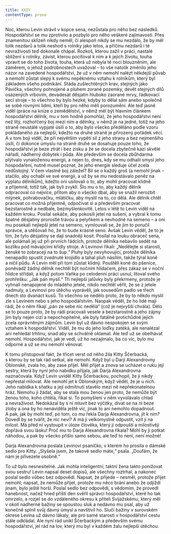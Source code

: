 ```yaml
---
title: XXIV
contentType: prose
---
```


<section>

Noc, kterou Levin strávil v kopce sena, nezůstala pro něho bez následků. Hospodářství se mu zprotivilo a pozbylo pro něho veškeré zajímavosti. Přes znamenitou sklizeň nikdy neměl, či alespoň nikdy se mu nezdálo, že by měl tolik nezdarů a tolik neshod s rolníky jako letos, a příčinu nezdarů i té nevraživosti teď dokonale chápal. Rozkoš, kterou zažil v práci, nastalé sblížení s rolníky, závist, kterou pociťoval k nim a k jejich životu, touha vpravit se do toho života, touha, která už nebyla té noci blouzněním, ale záměrem, o jehož podrobnostech uvažoval – to vše natolik změnilo jeho názor na zavedené hospodářství, že už v něm nemohl nalézt někdejší půvab a nemohl zůstat slepý k svému nepěknému vztahu k rolníkům, který byl základem všeho podnikání. Stáda zušlechtěných krav, stejných jako Pávička, všechny pohnojené a pluhem zorané pozemky, devět stejných dílů osázených vrbovím, devadesát děsjatin hluboko zaorané mrvy, řádkovací secí stroje – to všechno by bylo hezké, kdyby to dělal sám anebo společně se sobě rovnými lidmi, kteří by pro něho měli porozumění. Ale teď jasně viděl (práce na knize o zemědělství, v němž měl být hlavním článkem hospodářství dělník, mu v tom hodně pomohla), že jeho hospodářství není než lítý, rozhořčený boj mezi ním a dělníky, v němž je na jedné, totiž na jeho straně neustálé vypjaté úsilí o to, aby bylo všecko předěláno podle vzoru pokládaného za nejlepší, kdežto na druhé straně je přirozený pořádek věcí. A v tom boji viděl, že při největším vypětí sil z jeho strany a bez nejmenšího úsilí, či dokonce úmyslu na straně druhé se dosahuje pouze toho, že hospodářství je beze ztrát i bez zisku a že se docela zbytečně kazí skvělé nářadí, nádherný dobytek i půda. Ale především se docela zbůhdarma plýtvalo vynaloženou energií, a nejen to, dnes, kdy se mu odhalil smysl jeho hospodaření, nutně musel poznat, že jeho energie sleduje účel zcela nedůstojný. V čem vlastně boj záležel? Bil se o každý groš (a nemohl jinak – stačilo, aby ochabl ve své energii, a už by se mu nedostávalo peněz na výplatu dělníkům), kdežto oni usilovali o to, aby mohli pracovat klidně a příjemně, totiž tak, jak byli zvyklí. Šlo mu o to, aby každý dělník odpracoval co nejvíce, přitom aby o všecko dbal, aby se snažil nerozbít mlýnek, pohrabovačku, mlátičku, aby myslil na to, co dělá. Ale dělník chtěl pracovat co možná příjemně, odpočívat si a především pracovat bezstarostně a nedbale, bezmyšlenkovitě. Letos v létě to Levin viděl na každém kroku. Posílal sekáče, aby pokosili jetel na sušení, a vybral k tomu špatné děsjatiny prorostlé trávou a pelyňkem a nevhodné na semeno – a oni mu posekali nejlepší jetel na semeno, vymlouvali se, že jim to poručil správce, a utěšovali ho, že to bude krásné seno. Avšak Levin věděl, že to je tím, že tyto děsjatiny se dají snadněji kosit. Posílal na louku obraceč sena, ale polámali jej už při prvních řádcích, protože dělníka nebavilo sedět na kozlíku pod mávajícími křídly stroje. A Levinovi říkali: „Nedělejte si starosti, ženské to zobracejí na to šup.“ Pluhy byly nevyhovující, protože dělníka nenapadlo spustit zvednuté krojidlo a tahal pluh násilím, takže týral koně a ničil půdu. A Levin měl při tom zůstat klidný. Pouštěli koně do pšenice, poněvadž žádný dělník nechtěl být nočním hlídačem, přes zákaz se v noční hlídce střídali, a když potom Vaňka po celodenní práci usnul, litoval svého prohřešku: „Jak pán myslí.“ Tři nejlepší jalůvky byly překrmeny, protože je vyhnali nenapojené do mladého jetele, nikdo nechtěl věřit, že se z jetele nadmuly, a Levinovi pro útěchu vyprávěli, jak sousedům padlo ve třech dnech sto dvanáct kusů. To všechno se nedělo proto, že by to někdo myslil zle s Levinem nebo s jeho hospodářstvím. Naopak věděl, že ho lidé mají rádi, že o něm říkají „pán ze sebe nic nedělá“ (což je nejvyšší chvála). Dělo se to pouze proto, že by rádi pracovali vesele a bezstarostně a jeho zájmy jim byly nejen cizí a nepochopitelné, ale byly fatálně protichůdné jejich zcela oprávněným zájmům. Levin byl už dávno nespokojen se svým vztahem k hospodářství. Viděl, že mu do jeho loďky zatéká, ale nenalézal ani nehledal trhlinu, snad aby se schválně oklamal. Ale teď už se obelhávat nemohl. Hospodářství, jak je vedl, už ho nezajímalo, ba co víc, bylo mu odporné a už se mu nemohl věnovat.

K tomu přistupoval fakt, že třicet verst od něho žila Kitty Ščerbacká, s kterou by se tak rád setkal, ale nemohl. Když byl u Darji Alexandrovny Oblonské, zvala ho, aby zase přijel. Měl přijet a znova se ucházet o ruku její sestry, která by nyní jeho nabídku přijala, jak Darja Alexandrovna naznačovala. Když Levin uviděl Kitty Ščerbackou, pochopil, že ji nikdy nepřestal milovat. Ale nemohl jet k Oblonským, když věděl, že je u nich. Jeho nabídka k sňatku a její odmítnutí stavělo mezi ně nepřekonatelnou hráz. Nemohu ji žádat, aby se stala mou ženou jen proto, že nemůže být ženou toho, koho chtěla, říkal si. To pomyšlení v něm vyvolávalo chlad a nevraživost. Nedokázal by s ní mluvit bez výčitky, dívat se na ni beze zloby a ona by ho nenáviděla ještě víc, jinak to ani nemohlo dopadnout. A pak, jak by mohl teď, po tom, co mu řekla Darja Alexandrovna, jít k nim? Dovedl by se tvářit, že nic neví? A má ji velkomyslně odpustit, vzít ji na milost. Má před ní vystoupit v úloze člověka, který jí odpouští a milostivěji dopřává svou lásku! Proč mu to Darja Alexandrovna říkala? Mohl by ji potkat náhodou, a pak by všecko přišlo samo sebou, ale teď to není, není možné!

Darja Alexandrovna poslala Levinovi psaníčko, v kterém ho prosila o dámské sedlo pro Kitty. „Slyšela jsem, že takové sedlo máte,“ psala. „Doufám, že nám je přivezete osobně.“

To už bylo nesnesitelné. Jak mohla inteligentní, taktní žena takto ponižovat svou sestru! Levin napsal deset dopisů, ale všechny roztrhal, a nakonec poslal sedlo vůbec bez odpovědi. Napsat, že přijede – nesměl, protože přijet nemohl; napsat, že nemůže přijet, protože mu něco brání anebo že odjíždí jinam, bylo ještě horší. Poslal sedlo bez odpovědi, s vědomím, že provedl hanebnost, načež hned příští den svěřil správci hospodářství, které ho tak omrzelo, a rozjel se do vzdáleného okresu k příteli Svijažskému, který měl v okolí nádherné bažiny se spoustou sluk a nedávno mu psal, aby už konečně splnil svůj dávný úmysl a navštívil ho. Slučí bažiny v surovském okrese Levina už dávno lákaly, ale pro samé starosti v hospodářství cestu stále odkládal. Ale nyní rád unikl Ščerbackým a především svému hospodářství, jel rád na lov, který mu byl v každém žalu nejlepší útěchou.

</section>
